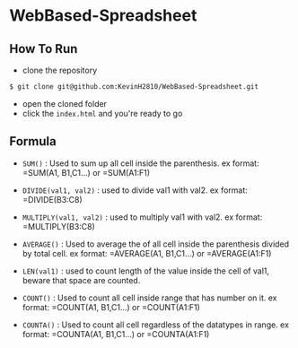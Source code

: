 # WebBased-Spreadsheet

## How To Run
  - clone the repository
  ```bash
  $ git clone git@github.com:KevinH2810/WebBased-Spreadsheet.git
  ```

  - open the cloned folder
  - click the `index.html` and you're ready to go

## Formula
- `SUM()` : Used to sum up all cell inside the parenthesis. ex format: =SUM(A1, B1,C1...) or =SUM(A1:F1)

- `DIVIDE(val1, val2)` : used to divide val1 with val2. ex format: =DIVIDE(B3:C8)

- `MULTIPLY(val1, val2)` : used to multiply val1 with val2. ex format: =MULTIPLY(B3:C8)

- `AVERAGE()` : Used to average the of all cell inside the parenthesis divided by total cell. ex format: =AVERAGE(A1, B1,C1...) or =AVERAGE(A1:F1)

- `LEN(val1)` : used to count length of the value inside the cell of val1, beware that space are counted.

- `COUNT()` : Used to count all cell inside range that has number on it. ex format: =COUNT(A1, B1,C1...) or =COUNT(A1:F1)

- `COUNTA()` : Used to count all cell  regardless of the datatypes in range. ex format: =COUNTA(A1, B1,C1...) or =COUNTA(A1:F1)